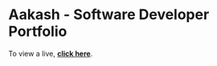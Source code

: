 # Aakash - Software Developer Portfolio

To view a live, **[click here](https://aakashcs.github.io)**.

